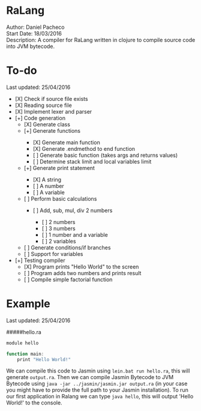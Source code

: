 # RaLang

Author:	 		Daniel Pacheco<br />
Start Date:	 	18/03/2016<br />
Description:	A compiler for RaLang written in clojure to compile source code into JVM bytecode.<br />

# To-do
Last updated: 25/04/2016

<ul>
  <li>[X] Check if source file exists</li>
  <li>[X] Reading source file</li>
  <li>[X] Implement lexer and parser</li>
  <li>[+] Code generation
    <ul>
      <li>[X] Generate class</li>
      <li>[+] Generate functions</li>
        <ul>
          <li>[X] Generate main function</li>
          <li>[X] Generate .endmethod to end function</li>
          <li>[ ] Generate basic function (takes args and returns values)</li>
          <li>[ ] Determine stack limit and local variables limit</li>
        </ul>
      <li>[+] Generate print statement</li>
        <ul>
          <li>[X] A string</li>
          <li>[ ] A number</li>
          <li>[ ] A variable</li>
        </ul>
      <li>[ ] Perform basic calculations</li>
        <ul>
          <li>[ ] Add, sub, mul, div 2 numbers</li>
            <ul>
              <li>[ ] 2 numbers</li>
              <li>[ ] 3 numbers</li>
              <li>[ ] 1 number and a variable</li>
              <li>[ ] 2 variables</li>
            </ul>
        </ul>
      <li>[ ] Generate conditions/if branches</li>
      <li>[ ] Support for variables</li>
    </ul>
  </li>
  <li>[+] Testing compiler
    <ul>
      <li>[X] Program prints "Hello World" to the screen</li>
      <li>[ ] Program adds two numbers and prints result</li>
      <li>[ ] Compile simple factorial function</li>
    </ul>
  </li>
</ul>

# Example
Last updated: 25/04/2016

#####hello.ra
```javascript
module hello

function main:
    print "Hello World!"
```

We can compile this code to Jasmin using `lein.bat run hello.ra`, this will generate `output.ra`. Then we can compile Jasmin Bytecode to JVM Bytecode using `java -jar ../jasmin/jasmin.jar output.ra` (in your case you might have to provide the full path to your Jasmin installation). To run our first application in Ralang we can type `java hello`, this will output 'Hello World!' to the console.